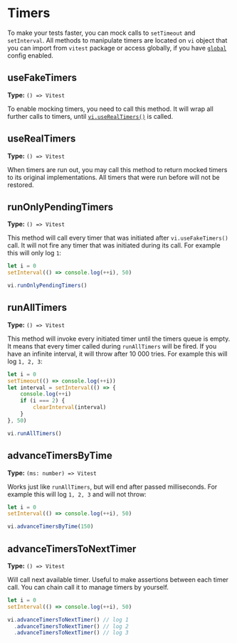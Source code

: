 # Timers

To make your tests faster, you can mock calls to `setTimeout` and `setInterval`. All methods to manipulate timers are located on `vi` object that you can import from `vitest` package or access globally, if you have [`global`](/config/#global) config enabled.

##  useFakeTimers

**Type:** `() => Vitest`

To enable mocking timers, you need to call this method. It will wrap all further calls to timers, until [`vi.useRealTimers()`](#userealtimers) is called.

## useRealTimers

**Type:** `() => Vitest`

When timers are run out, you may call this method to return mocked timers to its original implementations. All timers that were run before will not be restored.

## runOnlyPendingTimers

**Type:** `() => Vitest`

This method will call every timer that was initiated after `vi.useFakeTimers()` call. It will not fire any timer that was initiated during its call. For example this will only log `1`:

```ts
let i = 0
setInterval(() => console.log(++i), 50)

vi.runOnlyPendingTimers()
```

## runAllTimers

**Type:** `() => Vitest`

This method will invoke every initiated timer until the timers queue is empty. It means that every timer called during `runAllTimers` will be fired. If you have an infinite interval,
it will throw after 10 000 tries. For example this will log `1, 2, 3`:

```ts
let i = 0
setTimeout(() => console.log(++i))
let interval = setInterval(() => {
    console.log(++i)
    if (i === 2) {
        clearInterval(interval)
    }
}, 50)

vi.runAllTimers()
```

## advanceTimersByTime

**Type:** `(ms: number) => Vitest`

Works just like `runAllTimers`, but will end after passed milliseconds. For example this will log `1, 2, 3` and will not throw:

```ts
let i = 0
setInterval(() => console.log(++i), 50)

vi.advanceTimersByTime(150)
```

## advanceTimersToNextTimer

**Type:** `() => Vitest`

Will call next available timer. Useful to make assertions between each timer call. You can chain call it to manage timers by yourself.

```ts
let i = 0
setInterval(() => console.log(++i), 50)

vi.advanceTimersToNextTimer() // log 1
  .advanceTimersToNextTimer() // log 2
  .advanceTimersToNextTimer() // log 3
```

